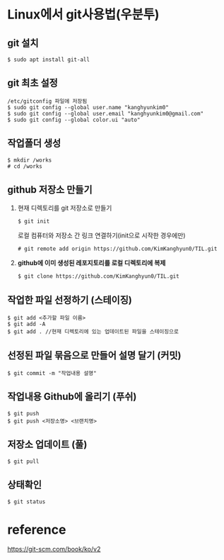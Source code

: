 # Linux에서 git사용법(우분투)
## git 설치
```
$ sudo apt install git-all
```

## git 최초 설정 
```
/etc/gitconfig 파일에 저장됨
$ sudo git config --global user.name "kanghyunkim0"
$ sudo git config --global user.email "kanghyunkim0@gmail.com"
$ sudo git config --global color.ui "auto"
```
## 작업폴더 생성
```
$ mkdir /works
# cd /works
```

## github 저장소 만들기
1. 현재 디렉토리를 git 저장소로 만들기
    ```
    $ git init
    ```
    로컬 컴퓨터와 저장소 간 링크 연결하기(init으로 시작한 경우에만)
    ```
    # git remote add origin https://github.com/KimKanghyun0/TIL.git
    ```
1. **github에 이미 생성된 레포지토리를 로컬 디렉토리에 복제**
    ```
    $ git clone https://github.com/KimKanghyun0/TIL.git
    ```

## 작업한 파일 선정하기 (스테이징)
```
$ git add <추가할 파일 이름>
$ git add -A 
$ git add . //현재 디렉토리에 있는 업데이트된 파일을 스테이징으로
```

## 선정된 파일 묶음으로 만들어 설명 달기 (커밋)
```
$ git commit -m "작업내용 설명"
```

## 작업내용 Github에 올리기 (푸쉬)
```
$ git push
$ git push <저장소명> <브랜치명>
```

## 저장소 업데이트 (풀)
```
$ git pull
```

## 상태확인
```
$ git status
```

# reference
https://git-scm.com/book/ko/v2